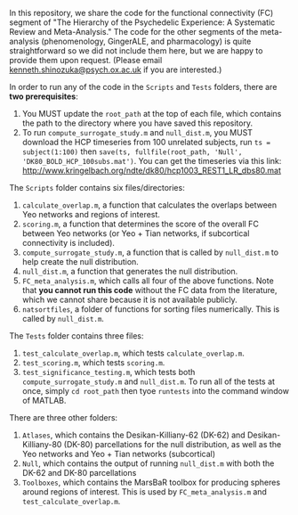 In this repository, we share the code for the functional connectivity (FC) segment of "The Hierarchy of the Psychedelic Experience: A Systematic Review and Meta-Analysis." The code for the other segments of the meta-analysis (phenomenology, GingerALE, and pharmacology) is quite straightforward so we did not include them here, but we are happy to provide them upon request. (Please email kenneth.shinozuka@psych.ox.ac.uk if you are interested.)

In order to run any of the code in the `Scripts` and `Tests` folders, there are **two prerequisites**:
1. You MUST update the `root_path` at the top of each file, which contains the path to the directory where you have saved this repository.
2. To run `compute_surrogate_study.m` and `null_dist.m`, you MUST download the HCP timeseries from 100 unrelated subjects, run `ts = subject(1:100)` then `save(ts, fullfile(root_path, 'Null', 'DK80_BOLD_HCP_100subs.mat')`. You can get the timeseries via this link: http://www.kringelbach.org/ndte/dk80/hcp1003_REST1_LR_dbs80.mat

The `Scripts` folder contains six files/directories:
1. `calculate_overlap.m`, a function that calculates the overlaps between Yeo networks and regions of interest. 
2. `scoring.m`, a function that determines the score of the overall FC between Yeo networks (or Yeo + Tian networks, if subcortical connectivity is included). 
3. `compute_surrogate_study.m`, a function that is called by `null_dist.m` to help create the null distribution.
4. `null_dist.m`, a function that generates the null distribution.
5. `FC_meta_analysis.m`, which calls all four of the above functions. Note that **you cannot run this code** without the FC data from the literature, which we cannot share because it is not available publicly.
6. `natsortfiles`, a folder of functions for sorting files numerically. This is called by `null_dist.m`.

The `Tests` folder contains three files:
1. `test_calculate_overlap.m`, which tests `calculate_overlap.m`.
2. `test_scoring.m`, which tests `scoring.m`.
3. `test_significance_testing.m`, which tests both `compute_surrogate_study.m` and `null_dist.m`.
To run all of the tests at once, simply `cd root_path` then tyoe `runtests` into the command window of MATLAB.

There are three other folders: 
1. `Atlases`, which contains the Desikan-Killiany-62 (DK-62) and Desikan-Killiany-80 (DK-80) parcellations for the null distribution, as well as the Yeo networks and Yeo + Tian networks (subcortical)
2. `Null`, which contains the output of running `null_dist.m` with both the DK-62 and DK-80 parcellations
3. `Toolboxes`, which contains the MarsBaR toolbox for producing spheres around regions of interest. This is used by `FC_meta_analysis.m` and `test_calculate_overlap.m`.
